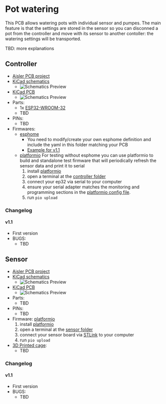 # Pot watering
This PCB allows watering pots with individual sensor and pumpes. The main feature is that the settings are stored in the sensor so you can disconned a pot from the controller and move with its sensor to another contoller: the watering settings will be transported.

TBD: more explanations

## Controller

- [Aisler PCB project](TBD)
- [KiCad schematics](TBD)
  - ![Schematics Preview](TBD)
- [KiCad PCB](TBD)
  - ![Schematics Preview](TBD)
- Parts:
  - 1x [ESP32-WROOM-32](https://www.espressif.com/sites/default/files/documentation/esp32-wroom-32_datasheet_en.pdf)
  - TBD
- PINs:
  - TBD
- Firmwares:
  - [esphome](esphome.io)
    - You need to modify/create your own esphome definition and include the yaml in this folder matching your PCB
    - [Example for v1.1](../../w1-test.yaml)
  - [platformio](platformio.io) For testing without esphome you can use platformio to build and standalone test firmware that will periodically refresh the sensor data and print it to serial
    1. install [platformio](platformio.io)
    2. open a terminal at the [controller folder](controller)
    3. connect your ep32 via serial to your computer
    4. ensure your serial adapter matches the monitoring and programming sections in the [platformio config file](controller/platformio.ini).
    5. run `pio upload`

### Changelog

#### v1.1
  - First version
  - BUGS:
    - TBD


## Sensor
- [Aisler PCB project](https://aisler.net/p/HRCGITXS)
- [KiCad schematics](sensor/KiCad/SoilSensor_spi.sch)
  - ![Schematics Preview](TBD)
- [KiCad PCB](sensor/KiCad/SoilSensor_spi.kicad_pcb)
  - ![Schematics Preview](TBD)
- Parts:
  - TBD
- PINs:
  - TBD
- Firmware: [platformio](platformio.io)
  1. install [platformio](platformio.io)
  1. open a terminal at the [sensor folder](sensor)
  2. connect your sensor board via [STLink](https://www.st.com/en/development-tools/st-link-v2.html) to your computer
  3. run `pio upload`
- [3D Printed cage](cages):
  - TBD

### Changelog

#### v1.1
  - First version
  - BUGS:
    - TBD

